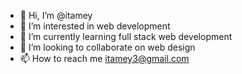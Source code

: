 - 👋 Hi, I’m @itamey
- 👀 I’m interested in web development
- 🌱 I’m currently learning full stack web development
- 💞️ I’m looking to collaborate on web design
- 📫 How to reach me itamey3@gmail.com

<!---
itamey/itamey is a ✨ special ✨ repository because its `README.md` (this file) appears on your GitHub profile.
You can click the Preview link to take a look at your changes.
--->
